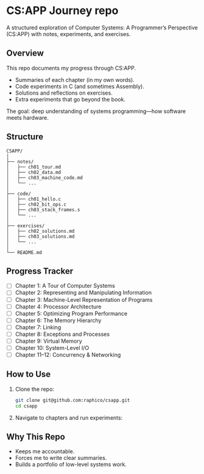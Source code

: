 # CS:APP Journey repo

A structured exploration of Computer Systems: A Programmer’s Perspective (CS:APP) with notes, experiments, and exercises.

## Overview

This repo documents my progress through CS:APP.

- Summaries of each chapter (in my own words).
- Code experiments in C (and sometimes Assembly).
- Solutions and reflections on exercises.
- Extra experiments that go beyond the book.

The goal: deep understanding of systems programming—how software meets hardware.

## Structure

```
CSAPP/
│
├── notes/
│   ├── ch01_tour.md
│   ├── ch02_data.md
│   ├── ch03_machine_code.md
│   └── ...
│
├── code/
│   ├── ch01_hello.c
│   ├── ch02_bit_ops.c
│   ├── ch03_stack_frames.s
│   └── ...
│
├── exercises/
│   ├── ch02_solutions.md
│   ├── ch03_solutions.md
│   └── ...
│
└── README.md
```

## Progress Tracker

- [ ] Chapter 1: A Tour of Computer Systems
- [ ] Chapter 2: Representing and Manipulating Information
- [ ] Chapter 3: Machine-Level Representation of Programs
- [ ] Chapter 4: Processor Architecture
- [ ] Chapter 5: Optimizing Program Performance
- [ ] Chapter 6: The Memory Hierarchy
- [ ] Chapter 7: Linking
- [ ] Chapter 8: Exceptions and Processes
- [ ] Chapter 9: Virtual Memory
- [ ] Chapter 10: System-Level I/O
- [ ] Chapter 11–12: Concurrency & Networking

## How to Use

1. Clone the repo:

   ```bash
   git clone git@github.com:raphico/csapp.git
   cd csapp
   ```

2. Navigate to chapters and run experiments:

## Why This Repo

- Keeps me accountable.
- Forces me to write clear summaries.
- Builds a portfolio of low-level systems work.
